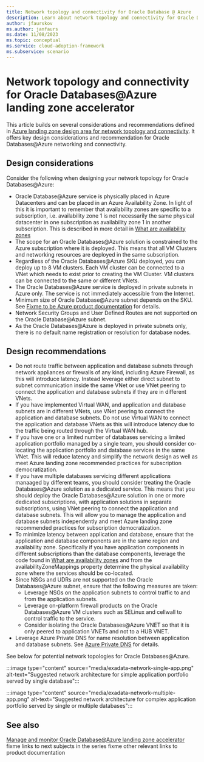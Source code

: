 ```yaml
---
title: Network topology and connectivity for Oracle Database @ Azure
description: Learn about network topology and connectivity for Oracle Database @ Azure.
author: jfaurskov
ms.author: janfaurs
ms.date: 11/08/2023
ms.topic: conceptual
ms.service: cloud-adoption-framework
ms.subservice: scenario
---
```


# Network topology and connectivity for Oracle Databases@Azure landing zone accelerator

This article builds on several considerations and recommendations defined in [Azure landing zone design area for network topology and connectivity](../../ready/landing-zone/design-area/network-topology-and-connectivity.md). It offers key design considerations and recommendation for Oracle Databases@Azure networking and connectivity.

## Design considerations

Consider the following when designing your network topology for Oracle Databases@Azure:

- Oracle Database@Azure service is physically placed in Azure Datacenters and can be placed in an Azure Availability Zone. In light of this it is important to remember that availability zones are specific to a subscription, i.e. availability zone 1 is not necessarily the same physical datacenter in one subscription as availability zone 1 in another subscription. This is described in more detail in [What are availability zones](/azure/reliability/availability-zones-overview?tabs=azure-cli#physical-and-logical-availability-zones)
- The scope for an Oracle Databases@Azure solution is constrained to the Azure subscription where it is deployed. This means that all VM Clusters and networking resources are deployed in the same subscription.
- Regardless of the Oracle Databases@Azure SKU deployed, you can deploy up to 8 VM clusters. Each VM cluster can be connected to a VNet which needs to exist prior to creating the VM Cluster. VM clusters can be connected to the same or different VNets.
- The Oracle Databases@Azure service is deployed in private subnets in Azure only. The service is not immediately accessible from the Internet.
- Minimum size of Oracle Database@Azure subnet depends on the SKU. See [Fixme to be Azure product documentation](https://docs.oracle.com/en-us/iaas/exadatacloud/exacs/ecs-network-setup.html#ECSCM-GUID-D5C577A1-BC11-470F-8A91-77609BBEF1EA) for details.
- Network Security Groups and User Defined Routes are not supported on the Oracle Database@Azure subnet.
- As the Oracle Databases@Azure is deployed in private subnets only, there is no default name registration or resolution for database nodes.

## Design recommendations

- Do not route traffic between application and database subnets through network appliances or firewalls of any kind, including Azure Firewall, as this will introduce latency. Instead leverage either direct subnet to subnet communication inside the same VNet or use VNet peering to connect the application and database subnets if they are in different VNets.
- If you have implemented Virtual WAN, and application and database subnets are in different VNets, use VNet peering to connect the application and database subnets. Do not use Virtual WAN to connect the application and database VNets as this will introduce latency due to the traffic being routed through the Virtual WAN hub.
- If you have one or a limited number of databases servicing a limited application portfolio managed by a single team, you should consider co-locating the application portfolio and database services in the same VNet. This will reduce latency and simplify the network design as well as meet Azure landing zone recommended practices for subscription democratization.
- If you have multiple databases servicing different applications manaaged by different teams, you should consider treating the Oracle Databases@Azure solution as a dedicated service. This means that you should deploy the Oracle Databases@Azure solution in one or more dedicated subscriptions, with application solutions in separate subscriptions, using VNet peering to connect the application and database subnets. This will allow you to manage the application and database subnets independently and meet Azure landing zone recommended practices for subscription democratization.
- To minimize latency between application and database, ensure that the application and database components are in the same region and availability zone. Specifically if you have application components in different subscriptions than the database components, leverage the code found in [What are availability zones](/azure/reliability/availability-zones-overview?tabs=azure-cli#physical-and-logical-availability-zones) and from the availabilityZoneMappings property determine the physical availability zone where the services should be co-located.
- Since NSGs and UDRs are not supported on the Oracle Databases@Azure subnet, ensure that the following measures are taken:
  - Leverage NSGs on the application subnets to control traffic to and from the application subnets.
  - Leverage on-platform firewall products on the Oracle Databases@Azure VM clusters such as SELinux and cellwall to control traffic to the service.
  - Consider isolating the Oracle Databases@Azure VNET so that it is only peered to application VNETs and not to a HUB VNET.
- Leverage Azure Private DNS for name resolution between application and database subnets. See [Azure Private DNS](/azure/dns/private-dns-overview) for details.

See below for potential network topologies for Oracle Databases@Azure.

:::image type="content" source="media/exadata-network-single-app.png" alt-text="Suggested network architecture for simple application portfolio served by single database":::

:::image type="content" source="media/exadata-network-multiple-app.png" alt-text="Suggested network architecture for complex application portfolio served by single or multiple databases":::

## See also

[Manage and monitor Oracle Database@Azure landing zone accelerator](./oracle-manage-monitor-exadata.md)
fixme links to next subjects in the series
fixme other relevant links to product documentation